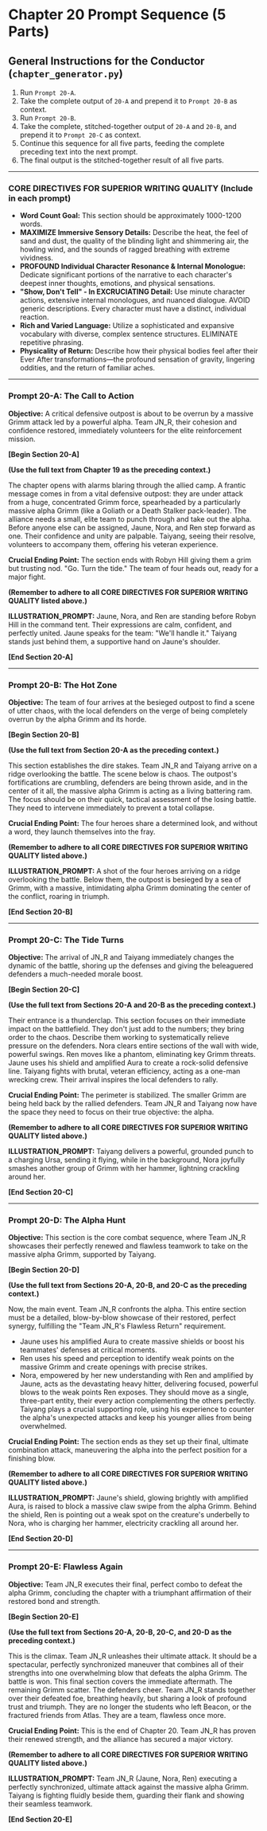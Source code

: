 # Chapter 20 Prompt Sequence (5 Parts)

## General Instructions for the Conductor (`chapter_generator.py`)

1. Run `Prompt 20-A`.
2. Take the complete output of `20-A` and prepend it to `Prompt 20-B` as context.
3. Run `Prompt 20-B`.
4. Take the complete, stitched-together output of `20-A` and `20-B`, and prepend it to `Prompt 20-C` as context.
5. Continue this sequence for all five parts, feeding the complete preceding text into the next prompt.
6. The final output is the stitched-together result of all five parts.

---

### **CORE DIRECTIVES FOR SUPERIOR WRITING QUALITY (Include in each prompt)**

* **Word Count Goal:** This section should be approximately 1000-1200 words.
* **MAXIMIZE Immersive Sensory Details:** Describe the heat, the feel of sand and dust, the quality of the blinding light and shimmering air, the howling wind, and the sounds of ragged breathing with extreme vividness.
* **PROFOUND Individual Character Resonance & Internal Monologue:** Dedicate significant portions of the narrative to each character's deepest inner thoughts, emotions, and physical sensations.
* **"Show, Don't Tell" - In EXCRUCIATING Detail:** Use minute character actions, extensive internal monologues, and nuanced dialogue. AVOID generic descriptions. Every character must have a distinct, individual reaction.
* **Rich and Varied Language:** Utilize a sophisticated and expansive vocabulary with diverse, complex sentence structures. ELIMINATE repetitive phrasing.
* **Physicality of Return:** Describe how their physical bodies feel after their Ever After transformations—the profound sensation of gravity, lingering oddities, and the return of familiar aches.

---

### **Prompt 20-A: The Call to Action**

**Objective:** A critical defensive outpost is about to be overrun by a massive Grimm attack led by a powerful alpha. Team JN_R, their cohesion and confidence restored, immediately volunteers for the elite reinforcement mission.

**[Begin Section 20-A]**

**(Use the full text from Chapter 19 as the preceding context.)**

The chapter opens with alarms blaring through the allied camp. A frantic message comes in from a vital defensive outpost: they are under attack from a huge, concentrated Grimm force, spearheaded by a particularly massive alpha Grimm (like a Goliath or a Death Stalker pack-leader). The alliance needs a small, elite team to punch through and take out the alpha. Before anyone else can be assigned, Jaune, Nora, and Ren step forward as one. Their confidence and unity are palpable. Taiyang, seeing their resolve, volunteers to accompany them, offering his veteran experience.

**Crucial Ending Point:** The section ends with Robyn Hill giving them a grim but trusting nod. "Go. Turn the tide." The team of four heads out, ready for a major fight.

**(Remember to adhere to all CORE DIRECTIVES FOR SUPERIOR WRITING QUALITY listed above.)**

**ILLUSTRATION_PROMPT:** Jaune, Nora, and Ren are standing before Robyn Hill in the command tent. Their expressions are calm, confident, and perfectly united. Jaune speaks for the team: "We'll handle it." Taiyang stands just behind them, a supportive hand on Jaune's shoulder.

**[End Section 20-A]**

---

### **Prompt 20-B: The Hot Zone**

**Objective:** The team of four arrives at the besieged outpost to find a scene of utter chaos, with the local defenders on the verge of being completely overrun by the alpha Grimm and its horde.

**[Begin Section 20-B]**

**(Use the full text from Section 20-A as the preceding context.)**

This section establishes the dire stakes. Team JN_R and Taiyang arrive on a ridge overlooking the battle. The scene below is chaos. The outpost's fortifications are crumbling, defenders are being thrown aside, and in the center of it all, the massive alpha Grimm is acting as a living battering ram. The focus should be on their quick, tactical assessment of the losing battle. They need to intervene immediately to prevent a total collapse.

**Crucial Ending Point:** The four heroes share a determined look, and without a word, they launch themselves into the fray.

**(Remember to adhere to all CORE DIRECTIVES FOR SUPERIOR WRITING QUALITY listed above.)**

**ILLUSTRATION_PROMPT:** A shot of the four heroes arriving on a ridge overlooking the battle. Below them, the outpost is besieged by a sea of Grimm, with a massive, intimidating alpha Grimm dominating the center of the conflict, roaring in triumph.

**[End Section 20-B]**

---

### **Prompt 20-C: The Tide Turns**

**Objective:** The arrival of JN_R and Taiyang immediately changes the dynamic of the battle, shoring up the defenses and giving the beleaguered defenders a much-needed morale boost.

**[Begin Section 20-C]**

**(Use the full text from Sections 20-A and 20-B as the preceding context.)**

Their entrance is a thunderclap. This section focuses on their immediate impact on the battlefield. They don't just add to the numbers; they bring order to the chaos. Describe them working to systematically relieve pressure on the defenders. Nora clears entire sections of the wall with wide, powerful swings. Ren moves like a phantom, eliminating key Grimm threats. Jaune uses his shield and amplified Aura to create a rock-solid defensive line. Taiyang fights with brutal, veteran efficiency, acting as a one-man wrecking crew. Their arrival inspires the local defenders to rally.

**Crucial Ending Point:** The perimeter is stabilized. The smaller Grimm are being held back by the rallied defenders. Team JN_R and Taiyang now have the space they need to focus on their true objective: the alpha.

**(Remember to adhere to all CORE DIRECTIVES FOR SUPERIOR WRITING QUALITY listed above.)**

**ILLUSTRATION_PROMPT:** Taiyang delivers a powerful, grounded punch to a charging Ursa, sending it flying, while in the background, Nora joyfully smashes another group of Grimm with her hammer, lightning crackling around her.

**[End Section 20-C]**

---

### **Prompt 20-D: The Alpha Hunt**

**Objective:** This section is the core combat sequence, where Team JN_R showcases their perfectly renewed and flawless teamwork to take on the massive alpha Grimm, supported by Taiyang.

**[Begin Section 20-D]**

**(Use the full text from Sections 20-A, 20-B, and 20-C as the preceding context.)**

Now, the main event. Team JN_R confronts the alpha. This entire section must be a detailed, blow-by-blow showcase of their restored, perfect synergy, fulfilling the "Team JN_R's Flawless Return" requirement.

* Jaune uses his amplified Aura to create massive shields or boost his teammates' defenses at critical moments.
* Ren uses his speed and perception to identify weak points on the massive Grimm and create openings with precise strikes.
* Nora, empowered by her new understanding with Ren and amplified by Jaune, acts as the devastating heavy hitter, delivering focused, powerful blows to the weak points Ren exposes.
They should move as a single, three-part entity, their every action complementing the others perfectly. Taiyang plays a crucial supporting role, using his experience to counter the alpha's unexpected attacks and keep his younger allies from being overwhelmed.

**Crucial Ending Point:** The section ends as they set up their final, ultimate combination attack, maneuvering the alpha into the perfect position for a finishing blow.

**(Remember to adhere to all CORE DIRECTIVES FOR SUPERIOR WRITING QUALITY listed above.)**

**ILLUSTRATION_PROMPT:** Jaune's shield, glowing brightly with amplified Aura, is raised to block a massive claw swipe from the alpha Grimm. Behind the shield, Ren is pointing out a weak spot on the creature's underbelly to Nora, who is charging her hammer, electricity crackling all around her.

**[End Section 20-D]**

---

### **Prompt 20-E: Flawless Again**

**Objective:** Team JN_R executes their final, perfect combo to defeat the alpha Grimm, concluding the chapter with a triumphant affirmation of their restored bond and strength.

**[Begin Section 20-E]**

**(Use the full text from Sections 20-A, 20-B, 20-C, and 20-D as the preceding context.)**

This is the climax. Team JN_R unleashes their ultimate attack. It should be a spectacular, perfectly synchronized maneuver that combines all of their strengths into one overwhelming blow that defeats the alpha Grimm. The battle is won. This final section covers the immediate aftermath. The remaining Grimm scatter. The defenders cheer. Team JN_R stands together over their defeated foe, breathing heavily, but sharing a look of profound trust and triumph. They are no longer the students who left Beacon, or the fractured friends from Atlas. They are a team, flawless once more.

**Crucial Ending Point:** This is the end of Chapter 20. Team JN_R has proven their renewed strength, and the alliance has secured a major victory.

**(Remember to adhere to all CORE DIRECTIVES FOR SUPERIOR WRITING QUALITY listed above.)**

**ILLUSTRATION_PROMPT:** Team JN_R (Jaune, Nora, Ren) executing a perfectly synchronized, ultimate attack against the massive alpha Grimm. Taiyang is fighting fluidly beside them, guarding their flank and showing their seamless teamwork.

**[End Section 20-E]**
